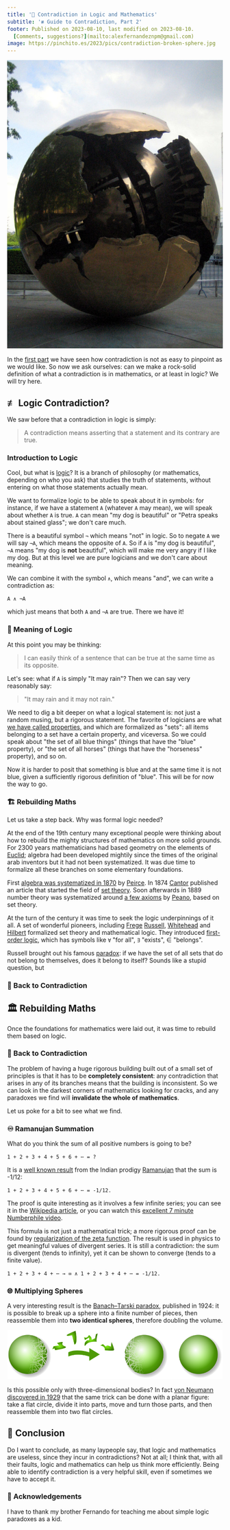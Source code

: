 ```yaml
---
title: '🧮 Contradiction in Logic and Mathematics'
subtitle: '≢ Guide to Contradiction, Part 2'
footer: Published on 2023-08-10, last modified on 2023-08-10.
  [Comments, suggestions?](mailto:alexfernandeznpm@gmail.com)
image: https://pinchito.es/2023/pics/contradiction-broken-sphere.jpg
---
```


![Even perfection can be broken. Source: [Jez Arnold](https://www.flickr.com/photos/jezarnold/145315134/in/photostream/).](pics/contradiction-broken-sphere.jpg "Broken globe in the building of the United States, New York.")

In the [first part](/2023/contradiction-what-is) we have seen
how contradiction is not as easy to pinpoint as we would like.
So now we ask ourselves:
can we make a rock-solid definition of what a contradiction is in mathematics,
or at least in logic?
We will try here.

## ≢ Logic Contradiction?

We saw before that a contradiction in logic is simply:

> A contradiction means asserting that a statement and its contrary are true.

### Introduction to Logic

Cool, but what is [logic](https://en.wikipedia.org/wiki/Logic)?
It is a branch of philosophy
(or mathematics, depending on who you ask)
that studies the truth of statements,
without entering on what those statements actually mean.

We want to formalize logic to be able to speak about it in symbols:
for instance, if we have a statement `A`
(whatever `A` may mean),
we will speak about whether `A` is true.
`A` can mean "my dog is beautiful" or "Petra speaks about stained glass";
we don't care much.

There is a beautiful symbol `¬` which means "not" in logic.
So to negate `A` we will say `¬A`, which means the opposite of `A`.
So if `A` is "my dog is beautiful", `¬A` means "my dog is **not** beautiful",
which will make me very angry if I like my dog.
But at this level we are pure logicians and we don't care about meaning.

We can combine it with the symbol `∧`, which means "and",
we can write a contradiction as:

```
A ∧ ¬A
```

which just means that both `A` and `¬A` are true.
There we have it!

### 🙉 Meaning of Logic

At this point you may be thinking:

> I can easily think of a sentence that can be true at the same time as its opposite.

Let's see:
what if `A` is simply "It may rain"?
Then we can say very reasonably say:

> "It may rain and it may not rain."

We need to dig a bit deeper on what a logical statement is:
not just a random musing,
but a rigorous statement.
The favorite of logicians are what
[we have called properties](http://alexfernandez.local/2023/contradiction-what-is#ideas-and-properties),
and which are formalized as "sets":
all items belonging to a set have a certain property,
and viceversa.
So we could speak about "the set of all blue things" (things that have the "blue" property),
or "the set of all horses" (things that have the "horseness" property),
and so on.

Now it is harder to posit that something is blue and at the same time it is not blue,
given a sufficiently rigorous definition of "blue".
This will be for now the way to go.

### 🏗️ Rebuilding Maths

Let us take a step back.
Why was formal logic needed?

At the end of the 19th century many exceptional people were thinking about
how to rebuild the mighty structures of mathematics on more solid grounds.
For 2300 years mathematicians had based geometry on the elements of
[Euclid](https://en.wikipedia.org/wiki/Euclid);
algebra had been developed mightily since the times of the original arab inventors
but it had not been systematized.
It was due time to formalize all these branches on some elementary foundations.

First [algebra was systematized in 1870](https://www.unav.es/gep/GrattanGuinness.pdf)
by [Peirce](https://en.wikipedia.org/wiki/Benjamin_Peirce).
In 1874 [Cantor](https://en.wikipedia.org/wiki/Georg_Cantor) published an article that started
the field of [set theory](https://en.wikipedia.org/wiki/Set_theory).
Soon afterwards in 1889 number theory was systematized around
[a few axioms](https://en.wikipedia.org/wiki/Peano_axioms)
by [Peano](https://en.wikipedia.org/wiki/Giuseppe_Peano),
based on set theory.

At the turn of the century it was time to seek the logic underpinnings of it all.
A set of wonderful pioneers,
including [Frege](https://en.wikipedia.org/wiki/Gottlob_Frege)
[Russell](https://en.wikipedia.org/wiki/Bertrand_Russell),
[Whitehead](https://en.wikipedia.org/wiki/Alfred_North_Whitehead)
and [Hilbert](https://en.wikipedia.org/wiki/David_Hilbert)
formalized set theory and mathematical logic.
They introduced [first-order logic](https://en.wikipedia.org/wiki/First-order_logic),
which has symbols like `∀` "for all", `∃` "exists", ∈ "belongs".

Russell brought out his famous [paradox](https://en.wikipedia.org/wiki/Russell%27s_paradox):
if we have the set of all sets that do not belong to themselves,
does it belong to itself?
Sounds like a stupid question, but 

### 🙅 Back to Contradiction

## 🏛️ Rebuilding Maths

Once the foundations for mathematics were laid out,
it was time to rebuild them based on logic.

### 🙅 Back to Contradiction

The problem of having a huge rigorous building built out of a small set of principles
is that it has to be **completely consistent**:
any contradiction that arises in any of its branches means that the building is inconsistent.
So we can look in the darkest corners of mathematics looking for cracks,
and any paradoxes we find will **invalidate the whole of mathematics**.

Let us poke for a bit to see what we find.

### ♾️ Ramanujan Summation

What do you think the sum of all positive numbers is going to be?

```
1 + 2 + 3 + 4 + 5 + 6 + ⋯ = ?
```

It is a [well known result](https://en.wikipedia.org/wiki/Ramanujan_summation)
from the Indian prodigy [Ramanujan](https://en.wikipedia.org/wiki/Srinivasa_Ramanujan)
that the sum is -1/12:

```
1 + 2 + 3 + 4 + 5 + 6 + ⋯ = -1/12.
```

The proof is quite interesting as it involves a few infinite series;
you can see it in the
[Wikipedia article](https://en.wikipedia.org/wiki/1_%2B_2_%2B_3_%2B_4_%2B_%E2%8B%AF),
or you can watch this [excellent 7 minute Numberphile video](https://www.youtube.com/watch?v=w-I6XTVZXww).

This formula is not just a mathematical trick;
a more rigorous proof can be found by
[regularization of the zeta function](https://en.wikipedia.org/wiki/Zeta_function_regularization).
The result is used in physics to get meaningful values of divergent series.
It is still a contradiction:
the sum is divergent (tends to infinity),
yet it can be shown to converge (tends to a finite value).

```
1 + 2 + 3 + 4 + ⋯ → ∞ ∧ 1 + 2 + 3 + 4 + ⋯ = -1/12. 
```

### 🌐 Multiplying Spheres

A very interesting result is the
[Banach–Tarski paradox](https://en.wikipedia.org/wiki/Banach%E2%80%93Tarski_paradox),
published in 1924:
it is possible to break up a sphere into a finite number of pieces,
then reassemble them into **two identical spheres**,
therefore doubling the volume.

![The miracle of the multiplying spheres. Source: [bdesham and Sean Kelly](https://en.wikipedia.org/wiki/File:Banach-Tarski_Paradox.svg).](pics/contradiction-banach-tarski.svg "A solid sphere is broken into a finite number of pieces, then reassembled into two identical spheres.")

Is this possible only with three-dimensional bodies?
In fact [von Neumann](https://en.wikipedia.org/wiki/John_von_Neumann)
[discovered in 1929](https://en.wikipedia.org/wiki/Von_Neumann_paradox)
that the same trick can be done with a planar figure:
take a flat circle,
divide it into parts,
move and turn those parts,
and then reassemble them into two flat circles.

## 🤔 Conclusion

Do I want to conclude,
as many laypeople say,
that logic and mathematics are useless,
since they incur in contradictions?
Not at all;
I think that,
with all their faults,
logic and mathematics can help us think more efficiently.
Being able to identify contradiction is a very helpful skill,
even if sometimes we have to accept it.

### 🙏 Acknowledgements

I have to thank my brother Fernando for teaching me about simple logic paradoxes
as a kid.

